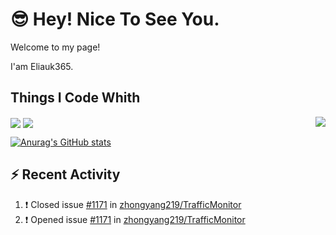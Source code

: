 # 😎 Hey! Nice To See You.

Welcome to my page!

I'am Eliauk365.

<div>
  <h2>Things I Code Whith</h2>
  <a>
      <img align="center" src="https://img.shields.io/badge/-Java-007396?style=flat-square&logo=java&logoColor=#007396" />
      <img align="center" src="https://img.shields.io/badge/-SpingBoot-black?style=flat-square&logo=Spring Boot" />
  </a>
  <a href="https://github.com/anuraghazra/github-readme-stats">
      <img align="right" src="https://github-readme-stats.vercel.app/api?username=Eliauk365&theme=nord&show_icons=true" />
  </a>
</div>


[![Anurag's GitHub stats](https://github-readme-stats.vercel.app/api?username=Eliauk365)](https://github.com/anuraghazra/github-readme-stats)


## ⚡ Recent Activity

<!--START_SECTION:activity-->
1. ❗️ Closed issue [#1171](https://github.com/zhongyang219/TrafficMonitor/issues/1171) in [zhongyang219/TrafficMonitor](https://github.com/zhongyang219/TrafficMonitor)
2. ❗️ Opened issue [#1171](https://github.com/zhongyang219/TrafficMonitor/issues/1171) in [zhongyang219/TrafficMonitor](https://github.com/zhongyang219/TrafficMonitor)
<!--END_SECTION:activity-->
